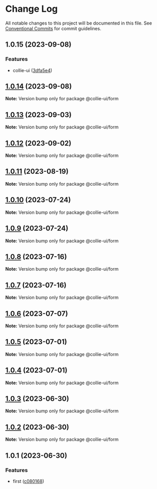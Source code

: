 # Change Log

All notable changes to this project will be documented in this file. See [Conventional Commits](https://conventionalcommits.org) for commit guidelines.

## 1.0.15 (2023-09-08)

### Features

- collie-ui ([3dfa5e4](https://github.com/yuejs/c3/commit/3dfa5e4eadca863919e9ffbb3dfb9ab726977c7e))

## [1.0.14](https://github.com/yuejs/c3/compare/@collie-ui/form@1.0.13...@collie-ui/form@1.0.14) (2023-09-08)

**Note:** Version bump only for package @collie-ui/form

## [1.0.13](https://github.com/yuejs/c3/compare/@collie-ui/form@1.0.12...@collie-ui/form@1.0.13) (2023-09-03)

**Note:** Version bump only for package @collie-ui/form

## [1.0.12](https://github.com/yuejs/c3/compare/@collie-ui/form@1.0.11...@collie-ui/form@1.0.12) (2023-09-02)

**Note:** Version bump only for package @collie-ui/form

## [1.0.11](https://github.com/yuejs/c3/compare/@collie-ui/form@1.0.10...@collie-ui/form@1.0.11) (2023-08-19)

**Note:** Version bump only for package @collie-ui/form

## [1.0.10](https://github.com/yuejs/c3/compare/@collie-ui/form@1.0.9...@collie-ui/form@1.0.10) (2023-07-24)

**Note:** Version bump only for package @collie-ui/form

## [1.0.9](https://github.com/yuejs/c3/compare/@collie-ui/form@1.0.8...@collie-ui/form@1.0.9) (2023-07-24)

**Note:** Version bump only for package @collie-ui/form

## [1.0.8](https://github.com/yuejs/c3/compare/@collie-ui/form@1.0.7...@collie-ui/form@1.0.8) (2023-07-16)

**Note:** Version bump only for package @collie-ui/form

## [1.0.7](https://github.com/yuejs/c3/compare/@collie-ui/form@1.0.6...@collie-ui/form@1.0.7) (2023-07-16)

**Note:** Version bump only for package @collie-ui/form

## [1.0.6](https://github.com/yuejs/c3/compare/@collie-ui/form@1.0.5...@collie-ui/form@1.0.6) (2023-07-07)

**Note:** Version bump only for package @collie-ui/form

## [1.0.5](https://github.com/yuejs/c3/compare/@collie-ui/form@1.0.4...@collie-ui/form@1.0.5) (2023-07-01)

**Note:** Version bump only for package @collie-ui/form

## [1.0.4](https://github.com/yuejs/c3/compare/@collie-ui/form@1.0.3...@collie-ui/form@1.0.4) (2023-07-01)

**Note:** Version bump only for package @collie-ui/form

## [1.0.3](https://github.com/yuejs/c3/compare/@collie-ui/form@1.0.1...@collie-ui/form@1.0.3) (2023-06-30)

**Note:** Version bump only for package @collie-ui/form

## [1.0.2](https://github.com/yuejs/c3/compare/@collie-ui/form@1.0.1...@collie-ui/form@1.0.2) (2023-06-30)

**Note:** Version bump only for package @collie-ui/form

## 1.0.1 (2023-06-30)

### Features

- first ([c080168](https://github.com/yuejs/c3/commit/c08016812d92193e95c9600e6121a9e57c6a9165))
